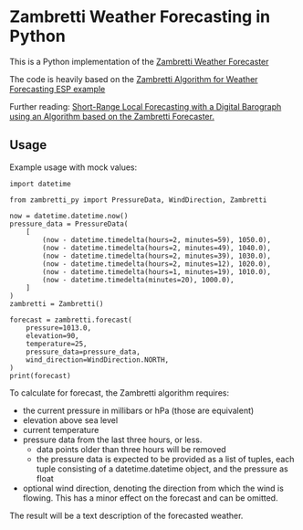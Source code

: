 # Zambretti Weather Forecasting in Python

This is a Python implementation of the [Zambretti Weather
Forecaster](https://en.wikipedia.org/wiki/Zambretti_Forecaster)

The code is heavily based on the [Zambretti Algorithm for Weather Forecasting
ESP
example](https://github.com/sassoftware/iot-zambretti-weather-forcasting?tab=readme-ov-file)

Further reading: [Short-Range Local Forecasting with a Digital Barograph using an Algorithm based on the Zambretti Forecaster.](https://integritext.net/DrKFS/zambretti.htm)

## Usage

Example usage with mock values:

```
import datetime

from zambretti_py import PressureData, WindDirection, Zambretti

now = datetime.datetime.now()
pressure_data = PressureData(
    [
        (now - datetime.timedelta(hours=2, minutes=59), 1050.0),
        (now - datetime.timedelta(hours=2, minutes=49), 1040.0),
        (now - datetime.timedelta(hours=2, minutes=39), 1030.0),
        (now - datetime.timedelta(hours=2, minutes=12), 1020.0),
        (now - datetime.timedelta(hours=1, minutes=19), 1010.0),
        (now - datetime.timedelta(minutes=20), 1000.0),
    ]
)
zambretti = Zambretti()

forecast = zambretti.forecast(
    pressure=1013.0,
    elevation=90,
    temperature=25,
    pressure_data=pressure_data,
    wind_direction=WindDirection.NORTH,
)
print(forecast)
```

To calculate for forecast, the Zambretti algorithm requires:
- the current pressure in millibars or hPa (those are equivalent)
- elevation above sea level
- current temperature
- pressure data from the last three hours, or less.
    - data points older than three hours will be removed
    - the pressure data is expected to be provided as a list of tuples, each
      tuple consisting of a datetime.datetime object, and the pressure as float
- optional wind direction, denoting the direction from which the wind is
  flowing. This has a minor effect on the forecast and can be omitted.

The result will be a text description of the forecasted weather. 